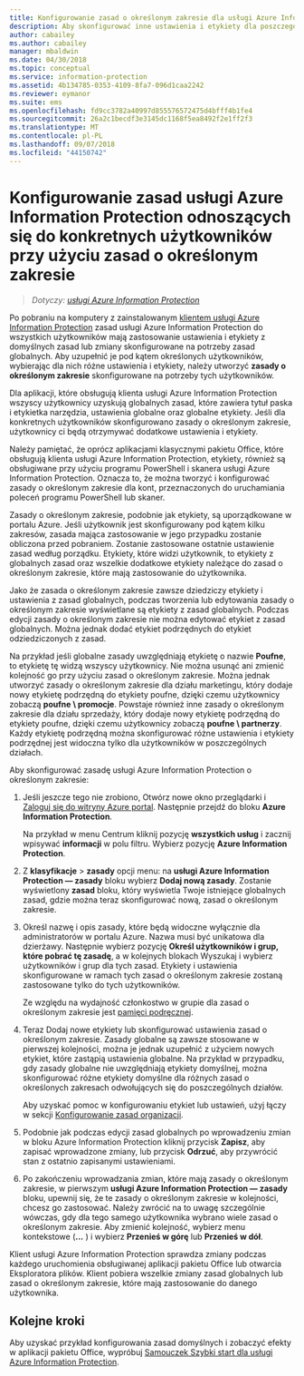 ```yaml
---
title: Konfigurowanie zasad o określonym zakresie dla usługi Azure Information Protection
description: Aby skonfigurować inne ustawienia i etykiety dla poszczególnych użytkowników, należy skonfigurować dla usługi Azure Information Protection zasady należące do zakresów.
author: cabailey
ms.author: cabailey
manager: mbaldwin
ms.date: 04/30/2018
ms.topic: conceptual
ms.service: information-protection
ms.assetid: 4b134785-0353-4109-8fa7-096d1caa2242
ms.reviewer: eymanor
ms.suite: ems
ms.openlocfilehash: fd9cc3782a40997d855576572475d4bfff4b1fe4
ms.sourcegitcommit: 26a2c1becdf3e3145dc1168f5ea8492f2e1ff2f3
ms.translationtype: MT
ms.contentlocale: pl-PL
ms.lasthandoff: 09/07/2018
ms.locfileid: "44150742"
---
```

# <a name="how-to-configure-the-azure-information-protection-policy-for-specific-users-by-using-scoped-policies"></a>Konfigurowanie zasad usługi Azure Information Protection odnoszących się do konkretnych użytkowników przy użyciu zasad o określonym zakresie

>*Dotyczy: [usługi Azure Information Protection](https://azure.microsoft.com/pricing/details/information-protection)*

Po pobraniu na komputery z zainstalowanym [klientem usługi Azure Information Protection](https://www.microsoft.com/en-us/download/details.aspx?id=53018) zasad usługi Azure Information Protection do wszystkich użytkowników mają zastosowanie ustawienia i etykiety z domyślnych zasad lub zmiany skonfigurowane na potrzeby zasad globalnych. Aby uzupełnić je pod kątem określonych użytkowników, wybierając dla nich różne ustawienia i etykiety, należy utworzyć **zasady o określonym zakresie** skonfigurowane na potrzeby tych użytkowników.

Dla aplikacji, które obsługują klienta usługi Azure Information Protection wszyscy użytkownicy uzyskują globalnych zasad, które zawiera tytuł paska i etykietka narzędzia, ustawienia globalne oraz globalne etykiety. Jeśli dla konkretnych użytkowników skonfigurowano zasady o określonym zakresie, użytkownicy ci będą otrzymywać dodatkowe ustawienia i etykiety. 

Należy pamiętać, że oprócz aplikacjami klasycznymi pakietu Office, które obsługują klienta usługi Azure Information Protection, etykiety, również są obsługiwane przy użyciu programu PowerShell i skanera usługi Azure Information Protection. Oznacza to, że można tworzyć i konfigurować zasady o określonym zakresie dla kont, przeznaczonych do uruchamiania poleceń programu PowerShell lub skaner. 

Zasady o określonym zakresie, podobnie jak etykiety, są uporządkowane w portalu Azure. Jeśli użytkownik jest skonfigurowany pod kątem kilku zakresów, zasada mająca zastosowanie w jego przypadku zostanie obliczona przed pobraniem. Zostanie zastosowane ostatnie ustawienie zasad według porządku. Etykiety, które widzi użytkownik, to etykiety z globalnych zasad oraz wszelkie dodatkowe etykiety należące do zasad o określonym zakresie, które mają zastosowanie do użytkownika.

Jako że zasada o określonym zakresie zawsze dziedziczy etykiety i ustawienia z zasad globalnych, podczas tworzenia lub edytowania zasady o określonym zakresie wyświetlane są etykiety z zasad globalnych. Podczas edycji zasady o określonym zakresie nie można edytować etykiet z zasad globalnych. Można jednak dodać etykiet podrzędnych do etykiet odziedziczonych z zasad.

Na przykład jeśli globalne zasady uwzględniają etykietę o nazwie **Poufne**, to etykietę tę widzą wszyscy użytkownicy. Nie można usunąć ani zmienić kolejność go przy użyciu zasad o określonym zakresie. Można jednak utworzyć zasady o określonym zakresie dla działu marketingu, który dodaje nowy etykietę podrzędną do etykiety poufne, dzięki czemu użytkownicy zobaczą **poufne \ promocje**. Powstaje również inne zasady o określonym zakresie dla działu sprzedaży, który dodaje nowy etykietę podrzędną do etykiety poufne, dzięki czemu użytkownicy zobaczą **poufne \ partnerzy**. Każdy etykietę podrzędną można skonfigurować różne ustawienia i etykiety podrzędnej jest widoczna tylko dla użytkowników w poszczególnych działach.

Aby skonfigurować zasadę usługi Azure Information Protection o określonym zakresie:

1. Jeśli jeszcze tego nie zrobiono, Otwórz nowe okno przeglądarki i [Zaloguj się do witryny Azure portal](configure-policy.md#signing-in-to-the-azure-portal). Następnie przejdź do bloku **Azure Information Protection**.

    Na przykład w menu Centrum kliknij pozycję **wszystkich usług** i zacznij wpisywać **informacji** w polu filtru. Wybierz pozycję **Azure Information Protection**.

2. Z **klasyfikacje** > **zasady** opcji menu: na **usługi Azure Information Protection — zasady** bloku wybierz **Dodaj nową zasady**. Zostanie wyświetlony **zasad** bloku, który wyświetla Twoje istniejące globalnych zasad, gdzie można teraz skonfigurować nową, zasad o określonym zakresie.

3. Określ nazwę i opis zasady, które będą widoczne wyłącznie dla administratorów w portalu Azure. Nazwa musi być unikatowa dla dzierżawy. Następnie wybierz pozycję **Określ użytkowników i grup, które pobrać tę zasadę**, a w kolejnych blokach Wyszukaj i wybierz użytkowników i grup dla tych zasad. Etykiety i ustawienia skonfigurowane w ramach tych zasad o określonym zakresie zostaną zastosowane tylko do tych użytkowników.
    
    Ze względu na wydajność członkostwo w grupie dla zasad o określonym zakresie jest [pamięci podręcznej](prepare.md#group-membership-caching-by-azure-information-protection).

4. Teraz Dodaj nowe etykiety lub skonfigurować ustawienia zasad o określonym zakresie. Zasady globalne są zawsze stosowane w pierwszej kolejności, można je jednak uzupełnić z użyciem nowych etykiet, które zastąpią ustawienia globalne. Na przykład w przypadku, gdy zasady globalne nie uwzględniają etykiety domyślnej, można skonfigurować różne etykiety domyślne dla różnych zasad o określonych zakresach odwołujących się do poszczególnych działów.

    Aby uzyskać pomoc w konfigurowaniu etykiet lub ustawień, użyj łączy w sekcji [Konfigurowanie zasad organizacji](configure-policy.md#configuring-your-organizations-policy).

6. Podobnie jak podczas edycji zasad globalnych po wprowadzeniu zmian w bloku Azure Information Protection kliknij przycisk **Zapisz**, aby zapisać wprowadzone zmiany, lub przycisk **Odrzuć**, aby przywrócić stan z ostatnio zapisanymi ustawieniami. 

7. Po zakończeniu wprowadzania zmian, które mają zasady o określonym zakresie, w pierwszym **usługi Azure Information Protection — zasady** bloku, upewnij się, że te zasady o określonym zakresie w kolejności, chcesz go zastosować. Należy zwrócić na to uwagę szczególnie wówczas, gdy dla tego samego użytkownika wybrano wiele zasad o określonym zakresie. Aby zmienić kolejność, wybierz menu kontekstowe (**...** ) i wybierz **Przenieś w górę** lub **Przenieś w dół**. 

Klient usługi Azure Information Protection sprawdza zmiany podczas każdego uruchomienia obsługiwanej aplikacji pakietu Office lub otwarcia Eksploratora plików. Klient pobiera wszelkie zmiany zasad globalnych lub zasad o określonym zakresie, które mają zastosowanie do danego użytkownika.

## <a name="next-steps"></a>Kolejne kroki

Aby uzyskać przykład konfigurowania zasad domyślnych i zobaczyć efekty w aplikacji pakietu Office, wypróbuj [Samouczek Szybki start dla usługi Azure Information Protection](infoprotect-quick-start-tutorial.md).

